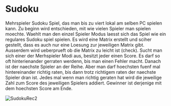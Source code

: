 # Sudoku
Mehrspieler Sudoku Spiel, das man bis zu viert lokal am selben PC spielen kann. Zu beginn wird entschieden, mit wie vielen Spieler man spielen moechte. Waehlt man den einzel Spieler Modus laesst sich das Spiel wie ein regulares Sudoku spiel spielen.
Es wird eine Matrix erstellt und sciher gestellt, dass es auch nur eine Loesung zur jeweiligen Matrix gibt. Ausserdem wird ueberprueft ob die Matrix zu leicht ist (check). 
Sucht man sich einer der Merhspieler Modi aus, besitzt jeder einen Score. Es darf so oft hinterienander gerraten werdenn, bis man einen Fehler macht. Danach ist der naechste Spieler an der Reihe.
Aber man darf hoechsten fuenf mal hintereinander richtig raten, bis dann trotz richtigem raten der naechste Spieler dran ist. 
Jedes mal wenn man richtig geraten hat wird die jeweilige Zahl zum Score des jeweiligen Spielers addiert. 
Gewinner ist derjenige mit dem hoechsten Score am Ende.

![SudokuRec2](https://github.com/Ricardo-Straub/Sudoku/assets/108030615/f93686f9-01b9-46ef-88a4-448ca9558227)
